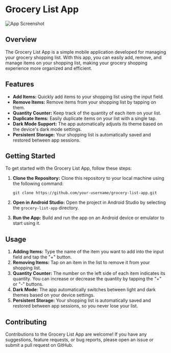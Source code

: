 # Grocery List App

![App Screenshot](https://github.com/NikoCalzavara/Grocery-List-App/assets/140706412/722caa9d-315d-4a2b-abfb-cae0029952f6)

## Overview
The Grocery List App is a simple mobile application developed for managing your grocery shopping list. With this app, you can easily add, remove, and manage items on your shopping list, making your grocery shopping experience more organized and efficient.

## Features
- **Add Items:** Quickly add items to your shopping list using the input field.
- **Remove Items:** Remove items from your shopping list by tapping on them.
- **Quantity Counter:** Keep track of the quantity of each item on your list.
- **Duplicate Items:** Easily duplicate items on your list with a single tap.
- **Dark Mode Support:** The app automatically adjusts its theme based on the device's dark mode settings.
- **Persistent Storage:** Your shopping list is automatically saved and restored between app sessions.

## Getting Started
To get started with the Grocery List App, follow these steps:

1. **Clone the Repository:** Clone this repository to your local machine using the following command:
   ```
   git clone https://github.com/your-username/grocery-list-app.git
   ```

2. **Open in Android Studio:** Open the project in Android Studio by selecting the `grocery-list-app` directory.

3. **Run the App:** Build and run the app on an Android device or emulator to start using it.

## Usage
1. **Adding Items:** Type the name of the item you want to add into the input field and tap the "+" button.
2. **Removing Items:** Tap on an item in the list to remove it from your shopping list.
3. **Quantity Counter:** The number on the left side of each item indicates its quantity. You can increase or decrease the quantity by tapping the "+" or "-" buttons.
4. **Dark Mode:** The app automatically switches between light and dark themes based on your device settings.
5. **Persistent Storage:** Your shopping list is automatically saved and restored between app sessions, so you never lose your list.

## Contributing
Contributions to the Grocery List App are welcome! If you have any suggestions, feature requests, or bug reports, please open an issue or submit a pull request on GitHub.
